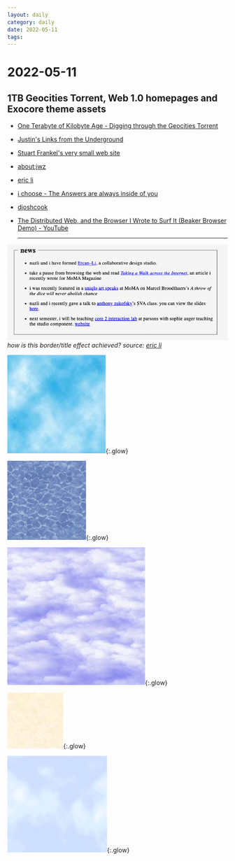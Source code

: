 ```yaml
---
layout: daily
category: daily
date: 2022-05-11
tags: 
---
```


# 2022-05-11

## 1TB Geocities Torrent, Web 1.0 homepages and Exocore theme assets

* [One Terabyte of Kilobyte Age - Digging through the Geocities Torrent](https://blog.geocities.institute/)
* [Justin's Links from the Underground](http://www.links.net/vita/web/start/)
* [Stuart Frankel's very small web site](http://dustyfeet.com/)
* [about:jwz](https://www.jwz.org/about.html)
* [eric li](https://eric.young.li/)
* [i choose - The Answers are always inside of you](http://ichoose.pe.hu/)
* [djoshcook](https://djoshcook.com/Portfolio-Desktop)
* [The Distributed Web, and the Browser I Wrote to Surf It (Beaker Browser Demo) - YouTube](https://www.youtube.com/watch?v=pi-kreA52oI)
  
  ---

![](/attachments/border-effect.png)
*how is this border/title effect achieved? source: [eric li](https://eric.young.li/)*

![](/attachments/BGtile-1.png){:.glow}

![](/attachments/BGtile-2.png){:.glow}

![](/attachments/BGtile-3.png){:.glow}

![](/attachments/BGtile-4.png){:.glow}

![](/attachments/BGtile-5.png){:.glow}

